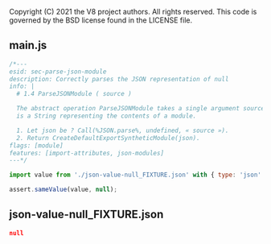 Copyright (C) 2021 the V8 project authors. All rights reserved.
This code is governed by the BSD license found in the LICENSE file.

## main.js

```js
/*---
esid: sec-parse-json-module
description: Correctly parses the JSON representation of null
info: |
  # 1.4 ParseJSONModule ( source )

  The abstract operation ParseJSONModule takes a single argument source which
  is a String representing the contents of a module.

  1. Let json be ? Call(%JSON.parse%, undefined, « source »).
  2. Return CreateDefaultExportSyntheticModule(json).
flags: [module]
features: [import-attributes, json-modules]
---*/

import value from './json-value-null_FIXTURE.json' with { type: 'json' };

assert.sameValue(value, null);
```

## json-value-null_FIXTURE.json

```json
null
```
